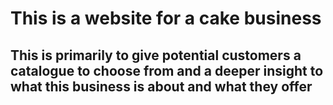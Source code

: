 # This is a website for a cake business
## This is primarily to give potential customers a catalogue to choose from and a deeper insight to what this business is about and what they offer
